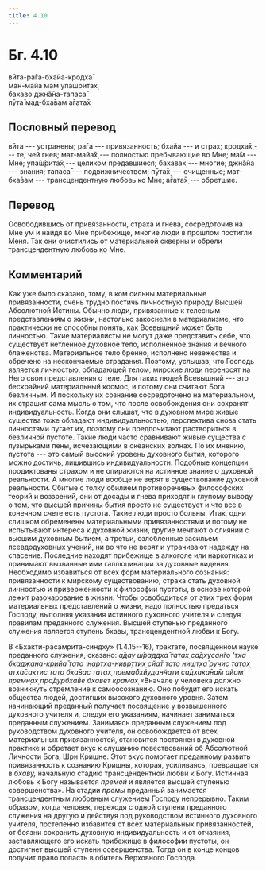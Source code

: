 ```yaml
---
title: 4.10
---
```


# Бг. 4.10
вӣта-ра̄га-бхайа-кродха̄<br/>
ман-майа̄ ма̄м упа̄ш́рита̄х̣<br/>
бахаво джн̃а̄на-тапаса̄<br/>
пӯта̄ мад-бха̄вам а̄гата̄х̣
## Пословный перевод

вӣта --- устранены; ра̄га --- привязанность; бхайа --- и страх; кродха̄х̣
--- те, чей гнев; мат-майа̄х̣ --- полностью пребывающие во Мне; ма̄м ---
Мне; упа̄ш́рита̄х̣ --- целиком предавшиеся; бахавах̣ --- многие; джн̃а̄на ---
знания; тапаса̄ --- подвижничеством; пӯта̄х̣ --- очищенные; мат-бха̄вам ---
трансцендентную любовь ко Мне; а̄гата̄х̣ --- обретшие.

## Перевод

Освободившись от привязанности, страха и гнева, сосредоточив на Мне ум и
найдя во Мне прибежище, многие люди в прошлом постигли Меня. Так они
очистились от материальной скверны и обрели трансцендентную любовь ко
Мне.

## Комментарий

Как уже было сказано, тому, в ком сильны материальные привязанности,
очень трудно постичь личностную природу Высшей Абсолютной Истины. Обычно
люди, привязанные к телесным представлениям о жизни, настолько закоснели
в материализме, что практически не способны понять, как Всевышний может
быть личностью. Такие материалисты не могут даже представить себе, что
существует нетленное духовное тело, исполненное знания и вечного
блаженства. Материальное тело бренно, исполнено невежества и обречено на
нескончаемые страдания. Поэтому, услышав, что Господь является
личностью, обладающей телом, мирские люди переносят на Него свои
представления о теле. Для таких людей Всевышний --- это бескрайний
материальный космос, и потому они считают Бога безличным. И поскольку их
сознание сосредоточено на материальном, их страшит сама мысль о том, что
после освобождения они сохранят индивидуальность. Когда они слышат, что
в духовном мире живые существа тоже обладают индивидуальностью,
перспектива снова стать личностями пугает их, поэтому они предпочитают
раствориться в безличной пустоте. Такие люди часто сравнивают живые
существа с пузырьками пены, исчезающими в океанских волнах. По их
мнению, пустота --- это самый высокий уровень духовного бытия, которого
можно достичь, лишившись индивидуальности. Подобные концепции
продиктованы страхом и не опираются на истинное знание о духовной
реальности. А многие люди вообще не верят в существование духовной
реальности. Сбитые с толку обилием противоречивых философских теорий и
воззрений, они от досады и гнева приходят к глупому выводу о том, что
высшей причины бытия просто не существует и что все в конечном счете
есть пустота. Такие люди просто больны. Итак, одни слишком обременены
материальными привязанностями и потому не испытывают интереса к духовной
жизни, другие мечтают о слиянии с высшим духовным бытием, а третьи,
озлобленные засильем псевдодуховных учений, ни во что не верят и
утрачивают надежду на спасение. Последние находят прибежище в алкоголе
или наркотиках и принимают вызванные ими галлюцинации за духовные
видения. Необходимо избавиться от всех форм материального сознания:
привязанности к мирскому существованию, страха стать духовной личностью
и приверженности к философии пустоты, в основе которой лежит
разочарование в жизни. Чтобы освободиться от этих трех форм материальных
представлений о жизни, надо полностью предаться Господу, выполняя
указания истинного духовного учителя и следуя правилам преданного
служения. Высшей ступенью преданного служения является ступень бхавы,
трансцендентной любви к Богу.

В «Бхакти-расамрита-синдху» (1.4.15--16), трактате, посвященном науке
преданного служения, сказано: *а̄дау ш́раддха̄ татах̣ са̄дхусан̇го 'тха
бхаджана-крийа̄ тато 'нартха-нивр̣ттих̣ сйа̄т тато ништ̣ха̄ ручис татах̣
атха̄сактис тато бха̄вас татах̣ према̄бхйудан̃чати са̄дхака̄на̄м айам̇ премн̣ах̣
пра̄дурбха̄ве бхавет крамах̣* «Вначале у человека должно возникнуть
стремление к самоосознанию. Оно побудит его искать общества людей,
достигших высокого духовного уровня. Затем начинающий преданный получает
посвящение у возвышенного духовного учителя и, следуя его указаниям,
начинает заниматься преданным служением. Занимаясь преданным служением
под руководством духовного учителя, он освобождается от всех
материальных привязанностей, становится постоянен в духовной практике и
обретает вкус к слушанию повествований об Абсолютной Личности Бога, Шри
Кришне. Этот вкус помогает преданному развить привязанность к сознанию
Кришны, которая, усиливаясь, превращается в *бхаву,* начальную стадию
трансцендентной любви к Богу. Истинная любовь к Богу называется *премой*
и является высшей ступенью совершенства». На стадии *премы* преданный
занимается трансцендентным любовным служением Господу непрерывно. Таким
образом, когда человек, переходя с одной ступени преданного служения на
другую и действуя под руководством истинного духовного учителя,
постепенно избавится от всех материальных привязанностей, от боязни
сохранить духовную индивидуальность и от отчаяния, заставляющего его
искать прибежище в философии пустоты, он достигнет высшей ступени
совершенства. Тогда он в конце концов получит право попасть в обитель
Верховного Господа.
